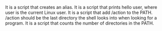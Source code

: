 It is a script that creates an alias.
It is a script that prints hello user, where user is the current Linux user.
It is a script that add /action to the PATH. /action should be the last directory the shell looks into when looking for a program.
It is a script that counts the number of directories in the PATH.
